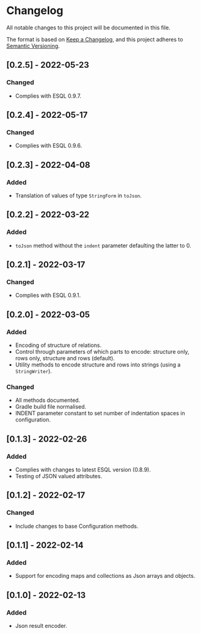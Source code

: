 # Changelog
All notable changes to this project will be documented in this file.

The format is based on [Keep a Changelog](https://keepachangelog.com/en/1.0.0/),
and this project adheres to [Semantic Versioning](https://semver.org/spec/v2.0.0.html).

## [0.2.5] - 2022-05-23
### Changed
- Complies with ESQL 0.9.7.

## [0.2.4] - 2022-05-17
### Changed
- Complies with ESQL 0.9.6.

## [0.2.3] - 2022-04-08
### Added
- Translation of values of type `StringForm` in `toJson`. 

## [0.2.2] - 2022-03-22
### Added
- `toJson` method without the `indent` parameter defaulting the latter to 0. 

## [0.2.1] - 2022-03-17
### Changed
- Complies with ESQL 0.9.1. 

## [0.2.0] - 2022-03-05
### Added
- Encoding of structure of relations.
- Control through parameters of which parts to encode: structure only, rows only,
  structure and rows (default).
- Utility methods to encode structure and rows into strings (using a `StringWriter`).

### Changed
- All methods documented.
- Gradle build file normalised.
- INDENT parameter constant to set number of indentation spaces in configuration.

## [0.1.3] - 2022-02-26
### Added
- Complies with changes to latest ESQL version (0.8.9).
- Testing of JSON valued attributes.

## [0.1.2] - 2022-02-17
### Changed
- Include changes to base Configuration methods.

## [0.1.1] - 2022-02-14
### Added
- Support for encoding maps and collections as Json arrays and objects.

## [0.1.0] - 2022-02-13
### Added
- Json result encoder.